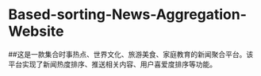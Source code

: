 # Based-sorting-News-Aggregation-Website
##这是一款集合时事热点、世界文化、旅游美食、家庭教育的新闻聚合平台。该平台实现了新闻热度排序、推送相关内容、用户喜爱度排序等功能。
